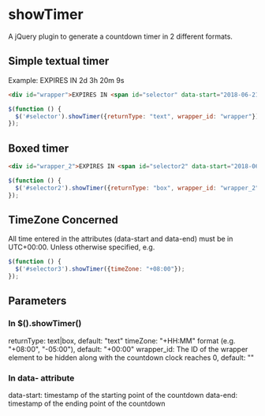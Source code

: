 # showTimer

A jQuery plugin to generate a countdown timer in 2 different formats.

## Simple textual timer

Example: EXPIRES IN 2d 3h 20m 9s

```html
<div id="wrapper">EXPIRES IN <span id="selector" data-start="2018-06-21T00:00:00" data-end="2018-06-29T00:00:00"></span></div>
```

```javascript
$(function () {
  $('#selector').showTimer({returnType: "text", wrapper_id: "wrapper"});
});
```

## Boxed timer

```html
<div id="wrapper_2">EXPIRES IN <span id="selector2" data-start="2018-06-21T00:00:00" data-end="2018-06-29T00:00:00"></span></div>
```

```javascript
$(function () {
  $('#selector2').showTimer({returnType: "box", wrapper_id: "wrapper_2"});
});
```

## TimeZone Concerned

All time entered in the attributes (data-start and data-end) must be in UTC+00:00. Unless otherwise specified, e.g.

```javascript
$(function () {
  $('#selector3').showTimer({timeZone: "+08:00"});
});
```

## Parameters

### In $().showTimer()
returnType: text|box, default: "text"
timeZone: "+HH:MM" format (e.g. "+08:00", "-05:00"), default: "+00:00"
wrapper_id: The ID of the wrapper element to be hidden along with the countdown clock reaches 0, default: ""

### In data- attribute
data-start: timestamp of the starting point of the countdown
data-end: timestamp of the ending point of the countdown
